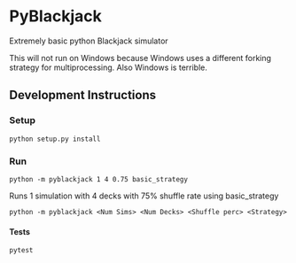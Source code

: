 # PyBlackjack
Extremely basic python Blackjack simulator

This will not run on Windows because Windows uses a different forking strategy for multiprocessing. Also Windows is terrible.

## Development Instructions

### Setup
```
python setup.py install
```

### Run
```
python -m pyblackjack 1 4 0.75 basic_strategy
```
Runs 1 simulation with 4 decks with 75% shuffle rate using basic_strategy

```
python -m pyblackjack <Num Sims> <Num Decks> <Shuffle perc> <Strategy>
```

#### Tests
```
pytest
```

